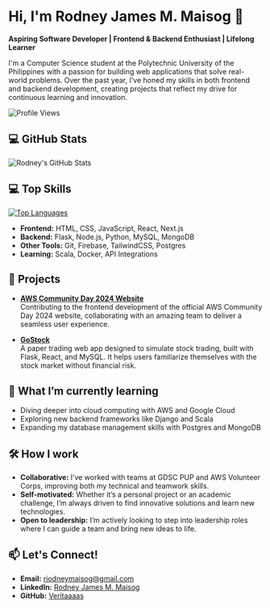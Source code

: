 # Hi, I'm Rodney James M. Maisog 👋

**Aspiring Software Developer | Frontend & Backend Enthusiast | Lifelong Learner**

I'm a Computer Science student at the Polytechnic University of the Philippines with a passion for building web applications that solve real-world problems. Over the past year, I’ve honed my skills in both frontend and backend development, creating projects that reflect my drive for continuous learning and innovation.

![Profile Views](https://komarev.com/ghpvc/?username=Veritaaaas&label=Profile%20Views&color=0e75b6&style=flat)


## 💻 GitHub Stats
![Rodney's GitHub Stats](https://github-readme-stats.vercel.app/api?username=Veritaaaas&show_icons=true&theme=radical)
  

## 💻 Top Skills
[![Top Languages](https://github-readme-stats.vercel.app/api/top-langs/?username=Veritaaaas&layout=compact&theme=radical)](https://github.com/anuraghazra/github-readme-stats)

- **Frontend:** HTML, CSS, JavaScript, React, Next.js
- **Backend:** Flask, Node.js, Python, MySQL, MongoDB
- **Other Tools:** Git, Firebase, TailwindCSS, Postgres
- **Learning:** Scala, Docker, API Integrations

## 🚀 Projects
- **[AWS Community Day 2024 Website](https://community.awsug.ph/2024/manila.html)**  
  Contributing to the frontend development of the official AWS Community Day 2024 website, collaborating with an amazing team to deliver a seamless user experience.
  
- **[GoStock](https://stock-trading-website-flame.vercel.app/)**  
  A paper trading web app designed to simulate stock trading, built with Flask, React, and MySQL. It helps users familiarize themselves with the stock market without financial risk.
  

## 🌱 What I’m currently learning
- Diving deeper into cloud computing with AWS and Google Cloud
- Exploring new backend frameworks like Django and Scala
- Expanding my database management skills with Postgres and MongoDB

## 🛠 How I work
- **Collaborative:** I’ve worked with teams at GDSC PUP and AWS Volunteer Corps, improving both my technical and teamwork skills.
- **Self-motivated:** Whether it’s a personal project or an academic challenge, I’m always driven to find innovative solutions and learn new technologies.
- **Open to leadership:** I’m actively looking to step into leadership roles where I can guide a team and bring new ideas to life.

## 📫 Let's Connect!
- **Email:** riodneymaisog@gmail.com
- **LinkedIn:** [Rodney James M. Maisog](#)
- **GitHub:** [Veritaaaas](https://github.com/Veritaaaas)
